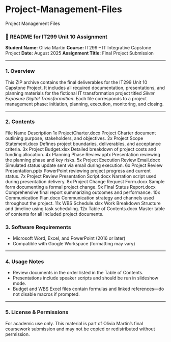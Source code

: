 # Project-Management-Files
Project Management Files
### 📄 README for IT299 Unit 10 Assignment

**Student Name:** Olivia Martin
**Course:** IT299 – IT Integrative Capstone Project
**Date:** August 2025
**Assignment Title:** Final Project Submission

---

### 1. **Overview**

This ZIP archive contains the final deliverables for the IT299 Unit 10 Capstone Project. It includes all required documentation, presentations, and planning materials for the fictional IT transformation project titled *Silver Exposure Digital Transformation*. Each file corresponds to a project management phase: initiation, planning, execution, monitoring, and closing.

---

### 2. **Contents**
File Name	Description
1x ProjectCharter.docx	Project Charter document outlining purpose, stakeholders, and objectives.
2x Project Scope Statement.docx	Defines project boundaries, deliverables, and acceptance criteria.
3x Project Budget.xlsx	Detailed breakdown of project costs and funding allocation.
4x Planning Phase Review.pptx	Presentation reviewing the planning phase and key risks.
5x Project Execution Review Email.docx	Simulated status update sent via email during execution.
6x Project Review Presentation.pptx	PowerPoint reviewing project progress and current status.
7x Project Review Presentation Script.docx	Narration script used during presentation delivery.
8x Project Change Request Form.docx	Sample form documenting a formal project change.
9x Final Status Report.docx	Comprehensive final report summarizing outcomes and performance.
10x Communication Plan.docx	Communication strategy and channels used throughout the project.
11x WBS Schedule.xlsx	Work Breakdown Structure and timeline using task scheduling.
12x Table of Contents.docx	Master table of contents for all included project documents.

### 3. **Software Requirements**

* Microsoft Word, Excel, and PowerPoint (2016 or later)
* Compatible with Google Workspace (formatting may vary)

---

### 4. **Usage Notes**

* Review documents in the order listed in the Table of Contents.
* Presentations include speaker scripts and should be run in slideshow mode.
* Budget and WBS Excel files contain formulas and linked references—do not disable macros if prompted.

---

### 5. **License & Permissions**

For academic use only. This material is part of Olivia Martin’s final coursework submission and may not be copied or redistributed without permission.



